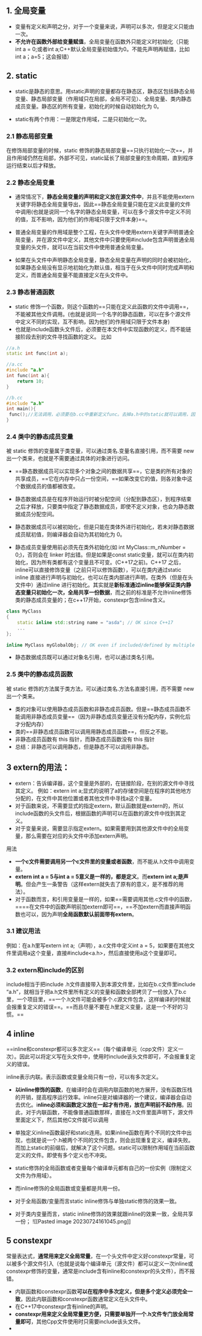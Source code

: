 ## 1. 全局变量
- 变量有定义和声明之分，对于一个变量来说，声明可以多次，但是定义只能由一次。
- **不允许在函数外部给变量赋值**，全局变量在函数外只能定义时初始化（只能 int a = 0;或者int a;C++默认全局变量初始值为0。不能先声明再赋值，比如 int a；a=5；这会报错）

## 2. static
- static是静态的意思。用static声明的变量都存在静态区，静态区包括静态全局变量、静态局部变量（作用域只在局部，全局不可见）、全局变量、类内静态成员变量。静态区的所有变量，初始化的时候自动初始化为 0。

- static有两个作用：一是限定作用域，二是只初始化一次。

### 2.1 静态局部变量
在修饰局部变量的时候，static 修饰的静态局部变量==只执行初始化一次==，并且作用域仍然在局部，外部不可见，static延长了局部变量的生命周期，直到程序运行结束以后才释放。

### 2.2 静态全局变量
- 通常情况下，**静态全局变量的声明和定义放在源文件中**，并且不能使用extern关键字将静态全局变量导出，因此==静态全局变量只能在定义此变量的文件中调用(也就是说同一个名字的静态全局变量，可以在多个源文件中定义不同的值，互不影响，因为他们的作用域只限于文件本身)==。

- 普通全局变量的作用域是整个工程，在头文件中使用extern关键字声明普通全局变量，并在源文件中定义，其他文件中只要使用#include包含声明普通全局变量的头文件，就可以在当前文件中使用普通全局变量。

- 如果在头文件中声明静态全局变量，静态全局变量在声明的同时会被初始化，如果静态全局没有显示地初始化为默认值，相当于在头文件中同时完成声明和定义，而普通全局变量不能直接定义在头文件中。

### 2.3 静态普通函数

- static 修饰一个函数，则这个函数的==只能在定义此函数的文件中调用==，不能被其他文件调用。(也就是说同一个名字的静态函数，可以在多个源文件中定义不同的实现，互不影响，因为他们的作用域只限于文件本身)
- 也就是include函数头文件后，必须要在本文件中实现函数的定义，而不能链接阶段去别的文件寻找函数的定义。
比如
```cpp
//a.h
static int func(int a);

//a.cc
#include "a.h"
int func(int a){
    return 10;
}

//b.cc
#include "a.h"
int main(){
 func();//无法调用，必须要在b.cc中重新定义func。去掉a.h中的static就可以调用，因为函数声明默认是extern的。
}
```
### 2.4 类中的静态成员变量
被 static 修饰的变量属于类变量，可以通过类名.变量名直接引用，而不需要 new 出一个类来，也就是不需要通过具体的对象进行访问。

- ==静态数据成员可以实现多个对象之间的数据共享==，它是类的所有对象的共享成员，==它在内存中只占一份空间，==如果改变它的值，则各对象中这个数据成员的值都被改变。

- 静态数据成员是在程序开始运行时被分配空间（分配到静态区），到程序结束之后才释放，只要类中指定了静态数据成员，即使不定义对象，也会为静态数据成员分配空间。

- 静态数据成员可以被初始化，但是只能在类体外进行初始化，若未对静态数据成员赋初值，则编译器会自动为其初始化为 0。

-  静态成员变量使用前必须先在类外初始化(如 int MyClass::m_nNumber = 0;)，否则会在 linker 时出错。但是如果是const static变量，就可以在类内初始化，因为所有类都有这个变量且不可变。(C++17之前)。C++17 之后，inline可以直接修饰变量（之前只可以修饰函数），可以在类内通过static inline 直接进行声明与初始化，也可以在类内部进行声明，在类外（但是在头文件中）通过inline 进行初始化。其实就是**新标准通过inline能够保证类内静态变量只初始化一次，全局共享一份数据**，而之前的标准是不允许inline修饰类的静态成员变量的；在c++17开始，constexpr包含inline含义。
```cpp
class MyClass
{
    static inline std::string name = "asda"; // OK since C++17
    ...
};
 
inline MyClass myGlobalObj; // OK even if included/defined by multiple CPP files
```


- 静态数据成员既可以通过对象名引用，也可以通过类名引用。

### 2.5 类中的静态成员函数
被 static 修饰的方法属于类方法，可以通过类名.方法名直接引用，而不需要 new 出一个类来。
- 类的对象可以使用静态成员函数和非静态成员函数。但是==静态成员函数不能调用非静态成员变量==（因为非静态成员变量还没有分配内存，实例化后才分配内存）
- 类的==非静态成员函数可以调用用静态成员函数==，但反之不能。
- 非静态成员函数有 this 指针，而静态成员函数没有 this 指针
- 总结：非静态可以调用静态，但是静态不可以调用非静态。


## 3 extern的用法：

- extern：告诉编译器，这个变量是外部的，在链接阶段，在别的源文件中寻找其定义。
例如：extern int a;显式的说明了a的存储空间是在程序的其他地方分配的，在文件中其他位置或者其他文件中寻找a这个变量。
- 对于函数来说，不需要显式的指定extern，默认函数就是extern的，所以include函数的头文件后，根据函数的声明可以在函数的源文件中找到其定义。
- 对于变量来说，需要显示指定extern。如果需要用到其他源文件中的全局变量，那么需要在对应的头文件中添加extern声明。

用法
- **一个c文件需要调用另一个c文件里的变量或者函数**，而不能从.h文件中调用变量。
- **extern int a = 5与int a = 5意义是一样的，都是定义**。而**extern int a;是声明**。但会产生一条警告（这样extern就失去了原有的意义，是不推荐的用法）。
- 对于函数而言，和引用变量是一样的，如果==需要调用其他.c文件中的函数，====在文件中的函数声明前加extern即可==，==不加extern而直接声明函数也可以，因为声明**全局函数默认前面带有extern**。

### 3.1 建议用法

例如：在a.h里写extern int a;（声明），a.c文件中定义int a = 5，如果要在其他文件里调用a这个变量，直接#include<a.h>，然后直接使用a这个变量即可。

### 3.2 extern和include的区别

include相当于把include .h文件直接带入到本源文件里，比如在b.c文件里include “a.h”，就相当于把a.h文件里所有定义的变量和函数全部拷贝了一份放入了b.c里，一个项目里，==一个.h文件可能会被多个.c源文件包含，这样编译的时候就会报重复定义的错误==。==而且尽量不要在.h里定义变量，这是一个不好的习惯。==

## 4 inline

==inline和constexpr都可以多次定义==（每个编译单元（cpp文件）定义一次）。因此可以将定义写在头文件中，使用时include该头文件即可，不会报重复定义的错误。

inline表示内联。表示函数或变量全局只有一份，可以有多次定义。
- **以inline修饰的函数**，在编译时会在调用内联函数的地方展开，没有函数压栈的开销，提高程序运行效率。inline只是对编译器的一个建议，编译器会自动去优化。i**nline必须和函数定义放在一起才有作用，放在声明前不起作用**。因此，对于内联函数，不能像普通函数那样，直接在.h文件里面声明下，源文件里面定义下，然后其他C文件就可以调用
- 单独定义inline函数最好和static连用。如果inline函数在两个不同的文件中出现，也就是说一个.h被两个不同的文件包含，则会出现重复定义，编译失败。而加上static的前缀后，就解决了这个问题。static可以限制作用域在当前函数定义的文件。即使有多个定义也不冲突。

- static修饰的全局函数或者变量每个编译单元都有自己的一份实例（限制定义文件为作用域）。
- 而inline修饰的全局函数或变量都是共用一份。
- 对于全局函数/变量而言static inline修饰与单独static修饰的效果一致。
- 对于类内变量而言，static inline修饰的效果就跟inline的效果一致，全局共享一份；
![[Pasted image 20230724161045.png]]


## 5 constexpr

常量表达式，**通常用来定义全局常量**，在一个头文件中定义好constexpr常量，可以被多个源文件引入（也就是说每个编译单元（源文件）都可以定义一次inline或constexpr修饰的变量，通常是include含有inline和constexpr的头文件），而不报错。

- 内联函数和constexpr函数**可以在程序中多次定义，但是多个定义必须完全一致**，因此内联函数和constexpr函数通常定义在头文件中。
- 在C++17中constexpr含有inline的声明。
- **constexpr用来定义全局常量更方便，只需要单独开一个.h文件专门放全局常量即可**，其他Cpp文件使用时只需要include该头文件。
- 